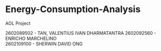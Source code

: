 # Energy-Consumption-Analysis
AOL Project

2602089502 - TAN, VALENTIUS IVAN DHARMATANTRA 
2602092560 - ENRICHO MARCHELINO  
2602109100 - SHERWIN DAVID ONG
